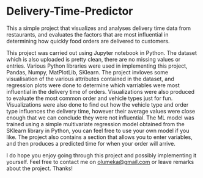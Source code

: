 # Delivery-Time-Predictor
This a simple project that visualizes and analyses delivery time data from restaurants, and evaluates the factors that are most influential in determining how quickly food orders are delivered to customers.

This project was carried out using Jupyter notebook in Python. The dataset which is also uploaded is pretty clean, there are no missing values or entries.
Various Python libraries were used in implementing this project, Pandas, Numpy, MatPlotLib, SKlearn.
The project invloves some visualisation of the various attributes contained in the dataset, and regression plots were done to determine which varriables were most influential in the delivery time of orders. Visualizations were also produced to evaluate the most common order and vehicle types just for fun. Visualizations were also done to find out how the vehicle type and order type influences the delivery time, however their average values were close enough that we can conclude they were not influential.
The ML model was trained using a simple multivariate regression model obtained from the SKlearn library in Python, you can feel free to use your own model if you like.
The project also contains a section that allows you to enter variables, and then produces a predicted time for when your order will arrive.

I do hope you enjoy going through this project and possibly implementing it yourself. Feel free to contact me on olumeka@gmail.com or leave remarks about the project.
Thanks!
